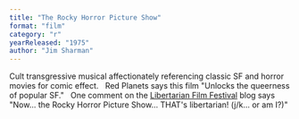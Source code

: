 ```yaml
---
title: "The Rocky Horror Picture Show"
format: "film"
category: "r"
yearReleased: "1975"
author: "Jim Sharman"
---
```

Cult transgressive musical affectionately referencing  classic SF and horror movies for comic effect.
 
  Red Planets  says this film  "Unlocks the queerness of popular SF."
 
One comment on the <a href="http://reason.com/blog/2004/03/05/the-libertarian-film-festival#comment"> Libertarian Film Festival</a> blog says "Now... the Rocky Horror Picture  Show... THAT's libertarian! (j/k... or am I?)"